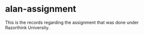 # alan-assignment
This is the records regarding the assignment that was done under Razorthink University.
